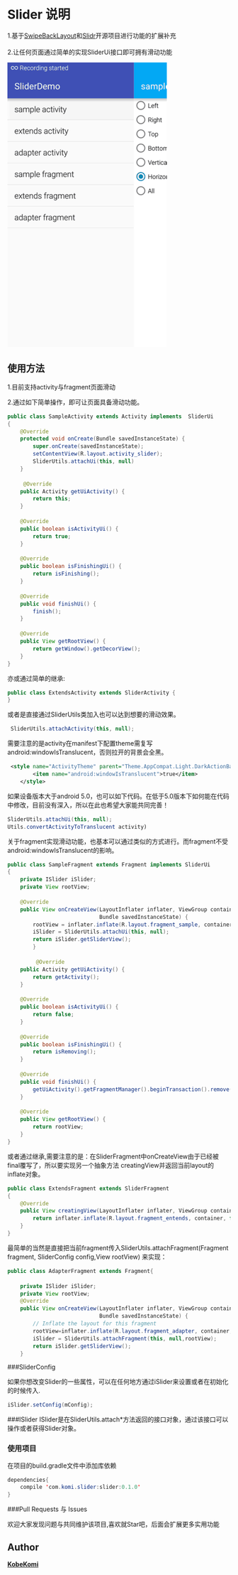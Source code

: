 Slider  说明
=================================== 
1.基于[SwipeBackLayout](https://github.com/ikew0ng/SwipeBackLayout)和[Slidr](https://github.com/r0adkll/Slidr)开源项目进行功能的扩展补充<br />  
2.让任何页面通过简单的实现SliderUi接口即可拥有滑动功能<br />


![Slider](images/slider.gif "Gif Example")

## 使用方法

1.目前支持activity与fragment页面滑动

2.通过如下简单操作，即可让页面具备滑动功能。

```java
public class SampleActivity extends Activity implements  SliderUi
{
    @Override
    protected void onCreate(Bundle savedInstanceState) {
        super.onCreate(savedInstanceState);
        setContentView(R.layout.activity_slider);
        SliderUtils.attachUi(this, null)
    }
    
     @Override
    public Activity getUiActivity() {
        return this;
    }

    @Override
    public boolean isActivityUi() {
        return true;
    }

    @Override
    public boolean isFinishingUi() {
        return isFinishing();
    }

    @Override
    public void finishUi() {
        finish();
    }

    @Override
    public View getRootView() {
        return getWindow().getDecorView();
    }
}
```

亦或通过简单的继承:

```java
public class ExtendsActivity extends SliderActivity {
}
```
或者是直接通过SliderUtils类加入也可以达到想要的滑动效果。
```java
 SliderUtils.attachActivity(this, null);
```


需要注意的是activity在manifest下配置theme需复写android:windowIsTranslucent，否则拉开的背景会全黑。
```xml
 <style name="ActivityTheme" parent="Theme.AppCompat.Light.DarkActionBar">
        <item name="android:windowIsTranslucent">true</item>
    </style>
```
如果设备版本大于android 5.0，也可以如下代码。在低于5.0版本下如何能在代码中修改，目前没有深入，所以在此也希望大家能共同完善！
```java
SliderUtils.attachUi(this, null);
Utils.convertActivityToTranslucent activity)
```

关于fragment实现滑动功能，也基本可以通过类似的方式进行。而fragment不受android:windowIsTranslucent的影响。
```java
public class SampleFragment extends Fragment implements SliderUi
{  
    private ISlider iSlider;
    private View rootView;
    
    @Override
    public View onCreateView(LayoutInflater inflater, ViewGroup container,
                             Bundle savedInstanceState) {
        rootView = inflater.inflate(R.layout.fragment_sample, container, false);
        iSlider = SliderUtils.attachUi(this, null);
        return iSlider.getSliderView();
        }
        
         @Override
    public Activity getUiActivity() {
        return getActivity();
    }

    @Override
    public boolean isActivityUi() {
        return false;
    }

    @Override
    public boolean isFinishingUi() {
        return isRemoving();
    }

    @Override
    public void finishUi() {
        getUiActivity().getFragmentManager().beginTransaction().remove(this).commit();
    }

    @Override
    public View getRootView() {
        return rootView;
    }
}
```
或者通过继承,需要注意的是：在SliderFragment中onCreateView由于已经被final覆写了，所以要实现另一个抽象方法
creatingView并返回当前layout的inflate对象。
```java
public class ExtendsFragment extends SliderFragment
{
    @Override
    public View creatingView(LayoutInflater inflater, ViewGroup container, Bundle savedInstanceState) {
        return inflater.inflate(R.layout.fragment_entends, container, false);
    }
}
```
最简单的当然是直接把当前fragment传入SliderUtils.attachFragment(Fragment fragment, SliderConfig config,View rootView) 来实现：
```java
public class AdapterFragment extends Fragment{

    private ISlider iSlider;
    private View rootView;
    @Override
    public View onCreateView(LayoutInflater inflater, ViewGroup container,
                             Bundle savedInstanceState) {
        // Inflate the layout for this fragment
        rootView=inflater.inflate(R.layout.fragment_adapter, container, false);
        iSlider = SliderUtils.attachFragment(this, null,rootView);
        return iSlider.getSliderView();
    }
```

###SliderConfig

如果你想改变Slider的一些属性，可以在任何地方通过iSlider来设置或者在初始化的时候传入.
```java
iSlider.setConfig(mConfig);
```

###ISlider
  ISlider是在SliderUtils.attach*方法返回的接口对象，通过该接口可以操作或者获得Slider对象。

### 使用项目

在项目的build.gradle文件中添加库依赖
```java
dependencies{
    compile 'com.komi.slider:slider:0.1.0'
}
```

###Pull Requests 与 Issues

欢迎大家发现问题与共同维护该项目,喜欢就Star吧，后面会扩展更多实用功能


## Author
 **[KobeKomi](https://github.com/KobeKomi)** 
